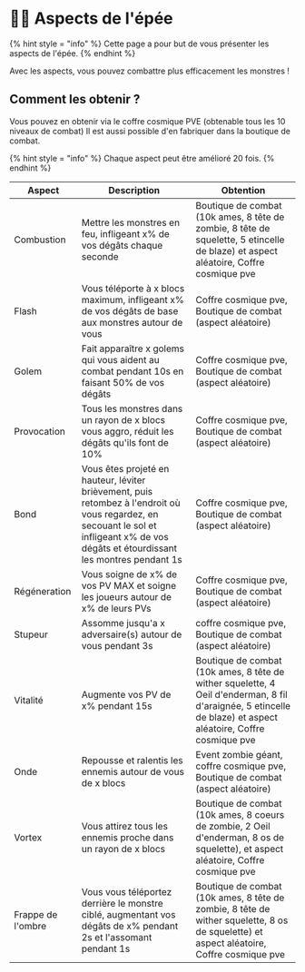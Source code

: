# 🧙‍♂️​ Aspects de l'épée
{% hint style = "info" %} Cette page a pour but de vous présenter les aspects de l'épée. {% endhint %}

Avec les aspects, vous pouvez combattre plus efficacement les monstres !

## Comment les obtenir ?
Vous pouvez en obtenir via le coffre cosmique PVE (obtenable tous les 10 niveaux de combat)
Il est aussi possible d'en fabriquer dans la boutique de combat.

{% hint style = "info" %} Chaque aspect peut être amélioré 20 fois. {% endhint %}

| Aspect                         | Description                    | Obtention                      |
|--------------------------------|--------------------------------|--------------------------------|
| Combustion                     | Mettre les monstres en feu, infligeant x% de vos dégâts chaque seconde| Boutique de combat (10k ames, 8 tête de zombie, 8 tête de squelette, 5 etincelle de blaze) et aspect aléatoire, Coffre cosmique pve|
| Flash                          | Vous téléporte à x blocs maximum, infligeant x% de vos dégâts de base aux monstres autour de vous| Coffre cosmique pve, Boutique de combat (aspect aléatoire) |
| Golem                          | Fait apparaître x golems qui vous aident au combat pendant 10s en faisant 50% de vos dégâts| Coffre cosmique pve, Boutique de combat (aspect aléatoire)|
| Provocation                    | Tous les monstres dans un rayon de x blocs vous aggro, réduit les dégâts qu'ils font de 10% | Coffre cosmique pve, Boutique de combat (aspect aléatoire)|
| Bond                           | Vous êtes projeté en hauteur, léviter brièvement, puis retombez à l'endroit où vous regardez, en secouant le sol et infligeant x% de vos dégâts et étourdissant les montres pendant 1s| Coffre cosmique pve, Boutique de combat (aspect aléatoire) |
| Régéneration                   | Vous soigne de x% de vos PV MAX et soigne les joueurs autour de x% de leurs PVs| Coffre cosmique pve, Boutique de combat (aspect aléatoire) |
| Stupeur                        | Assomme jusqu'a x adversaire(s) autour de vous pendant 3s| coffre cosmique pve, Boutique de combat (aspect aléatoire)|
| Vitalité                       | Augmente vos PV de x% pendant 15s|Boutique de combat (10k ames, 8 tête de wither squelette, 4 Oeil d'enderman, 8 fil d'araignée, 5 etincelle de blaze) et aspect aléatoire, Coffre cosmique pve|
| Onde                           | Repousse et ralentis les ennemis autour de vous de x blocs| Event zombie géant, coffre cosmique pve, Boutique de combat (aspect aléatoire) |
| Vortex                         | Vous attirez tous les ennemis proche dans un rayon de x blocs|Boutique de combat (10k ames, 8 coeurs de zombie, 2 Oeil d'enderman, 8 os de squelette), et aspect aléatoire, Coffre cosmique pve |
| Frappe de l'ombre              | Vous vous téléportez derrière le monstre ciblé, augmentant vos dégâts de x% pendant 2s et l'assomant pendant 1s|Boutique de combat (10k ames, 8 tête de zombie, 8 tête de wither squelette, 8 os de squelette) et aspect aléatoire, Coffre cosmique pve|
